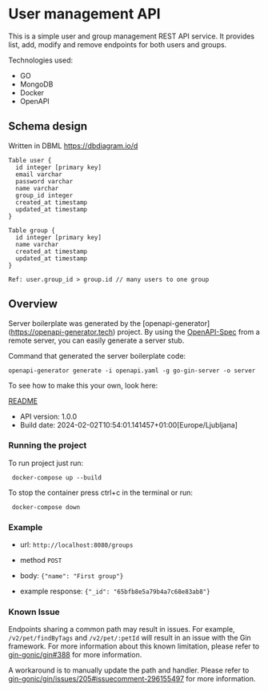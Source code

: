 # User management API

This is a simple user and group management REST API service. It provides list, add, modify and remove endpoints for both users and groups. 

Technologies used:
- GO
- MongoDB
- Docker
- OpenAPI

## Schema design
Written in DBML https://dbdiagram.io/d

```
Table user {
  id integer [primary key]
  email varchar
  password varchar
  name varchar
  group_id integer
  created_at timestamp
  updated_at timestamp
}

Table group {
  id integer [primary key]
  name varchar
  created_at timestamp
  updated_at timestamp
}

Ref: user.group_id > group.id // many users to one group
```

## Overview
Server boilerplate was generated by the [openapi-generator]
(https://openapi-generator.tech) project.
By using the [OpenAPI-Spec](https://github.com/OAI/OpenAPI-Specification) from a remote server, you can easily generate a server stub.

Command that generated the server boilerplate code:
```
openapi-generator generate -i openapi.yaml -g go-gin-server -o server
```

To see how to make this your own, look here:

[README](https://openapi-generator.tech)

- API version: 1.0.0
- Build date: 2024-02-02T10:54:01.141457+01:00[Europe/Ljubljana]

### Running the project

To run project just run:
```
 docker-compose up --build
```

To stop the container press ctrl+c in the terminal or run:
```
 docker-compose down
```

### Example

- url: ```http://localhost:8080/groups```
- method `POST`
- body: `{"name": "First group"}`

- example response: `{"_id": "65bfb8e5a79b4a7c68e83ab8"}`

### Known Issue

Endpoints sharing a common path may result in issues. For example, `/v2/pet/findByTags` and `/v2/pet/:petId` will result in an issue with the Gin framework. For more information about this known limitation, please refer to [gin-gonic/gin#388](https://github.com/gin-gonic/gin/issues/388) for more information.

A workaround is to manually update the path and handler. Please refer to [gin-gonic/gin/issues/205#issuecomment-296155497](https://github.com/gin-gonic/gin/issues/205#issuecomment-296155497) for more information.
